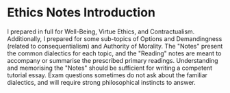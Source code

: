 # Ethics Notes Introduction

I prepared in full for Well-Being, Virtue Ethics, and Contractualism. Additionally, I prepared for some sub-topics of Options and Demandingness (related to consequentialism) and Authority of Morality. The "Notes" present the common dialectics for each topic, and the "Reading" notes are meant to accompany or summarise the prescribed primary readings. Understanding and memorising the "Notes" should be sufficient for writing a competent tutorial essay. Exam questions sometimes do not ask about the familiar dialectics, and will require strong philosophical instincts to answer.